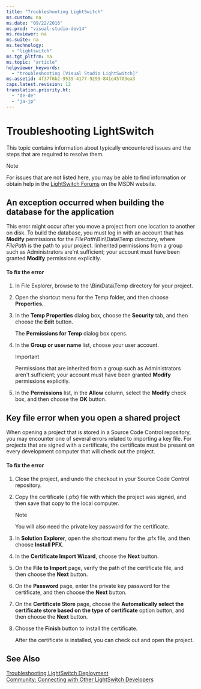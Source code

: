 ```yaml
---
title: "Troubleshooting LightSwitch"
ms.custom: na
ms.date: "09/22/2016"
ms.prod: "visual-studio-dev14"
ms.reviewer: na
ms.suite: na
ms.technology: 
  - "lightswitch"
ms.tgt_pltfrm: na
ms.topic: "article"
helpviewer_keywords: 
  - "troubleshooting [Visual Studio LightSwitch]"
ms.assetid: 4f37f6b2-9539-4177-9299-841e45703ea3
caps.latest.revision: 12
translation.priority.ht: 
  - "de-de"
  - "ja-jp"
---
```

# Troubleshooting LightSwitch
This topic contains information about typically encountered issues and the steps that are required to resolve them.  
  
> [!NOTE]
>  For issues that are not listed here, you may be able to find information or obtain help in the [LightSwitch Forums](http://go.microsoft.com/fwlink/?LinkId=132604) on the MSDN website.  
  
## An exception occurred when building the database for the application  
 This error might occur after you move a project from one location to another on disk. To build the database, you must log in with an account that has **Modify** permissions for the *FilePath*\Bin\Data\Temp directory, where *FilePath* is the path to your project. Iinherited permissions from a group such as Administrators are'nt sufficient; your account must have been granted **Modify** permissions explicitly.  
  
#### To fix the error  
  
1.  In File Explorer, browse to the \Bin\Data\Temp directory for your project.  
  
2.  Open the shortcut menu for the Temp folder, and then choose **Properties**.  
  
3.  In the **Temp Properties** dialog box, choose the **Security** tab, and then choose the **Edit** button.  
  
     The **Permissions for Temp** dialog box opens.  
  
4.  In the **Group or user name** list, choose your user account.  
  
    > [!IMPORTANT]
    >  Permissions that are inherited from a group such as Administrators aren't sufficient; your account must have been granted **Modify** permissions explicitly.  
  
5.  In the **Permissions** list, in the **Allow** column, select the **Modify** check box, and then choose the **OK** button.  
  
## Key file error when you open a shared project  
 When opening a project that is stored in a Source Code Control repository, you may encounter one of several errors related to importing a key file. For projects that are signed with a certificate, the certificate must be present on every development computer that will check out the project.  
  
#### To fix the error  
  
1.  Close the project, and undo the checkout in your Source Code Control repository.  
  
2.  Copy the certificate (.pfx) file with which the project was signed, and then save that copy to the local computer.  
  
    > [!NOTE]
    >  You will also need the private key password for the certificate.  
  
3.  In **Solution Explorer**, open the shortcut menu for the .pfx file, and then choose **Install PFX**.  
  
4.  In the **Certificate Import Wizard**, choose the **Next** button.  
  
5.  On the **File to Import** page, verify the path of the certificate file, and then choose the **Next** button.  
  
6.  On the **Password** page, enter the private key password for the certificate, and then choose the **Next** button.  
  
7.  On the **Certificate Store** page, choose the **Automatically select the certificate store based on the type of certificate** option button, and then choose the **Next** button.  
  
8.  Choose the **Finish** button to install the certificate.  
  
     After the certificate is installed, you can check out and open the project.  
  
## See Also  
 [Troubleshooting LightSwitch Deployment](../vs140/troubleshooting-lightswitch-deployment.md)   
 [Community: Connecting with Other LightSwitch Developers](../vs140/community--connecting-with-other-lightswitch-developers.md)